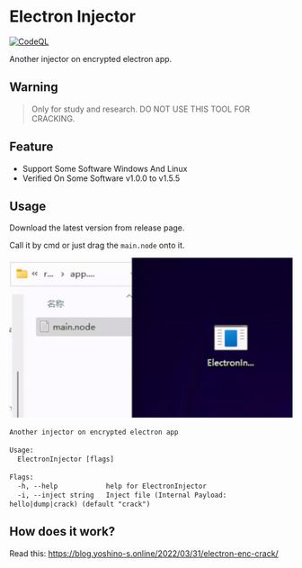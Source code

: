 # Electron Injector
[![CodeQL](https://github.com/Yoshino-s/ElectronInjector/actions/workflows/codeql-analysis.yml/badge.svg)](https://github.com/Yoshino-s/ElectronInjector/actions/workflows/codeql-analysis.yml)


Another injector on encrypted electron app.

## Warning

> Only for study and research. DO NOT USE THIS TOOL FOR CRACKING.

## Feature

- Support Some Software Windows And Linux
- Verified On Some Software v1.0.0 to v1.5.5

## Usage

Download the latest version from release page.

Call it by cmd or just drag the `main.node` onto it.

![example](./example.gif)

```
Another injector on encrypted electron app

Usage:
  ElectronInjector [flags]

Flags:
  -h, --help            help for ElectronInjector
  -i, --inject string   Inject file (Internal Payload: hello|dump|crack) (default "crack")
```

## How does it work?

Read this: https://blog.yoshino-s.online/2022/03/31/electron-enc-crack/

